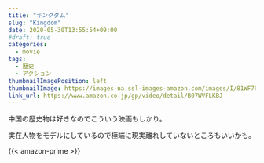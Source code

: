 ```yaml
---
title: "キングダム"
slug: "Kingdom"
date: 2020-05-30T13:55:54+09:00
#draft: true
categories:
  - movie
tags:
  - 歴史
  - アクション
thumbnailImagePosition: left
thumbnailImage: https://images-na.ssl-images-amazon.com/images/I/81WF78qcLzL._SX600_.jpg
link_url: https://www.amazon.co.jp/gp/video/detail/B07WVFLKBJ
---
```

中国の歴史物は好きなのでこういう映画もしかり。
<!--more-->
実在人物をモデルにしているので極端に現実離れしていないところもいいかも。

{{< amazon-prime >}}
